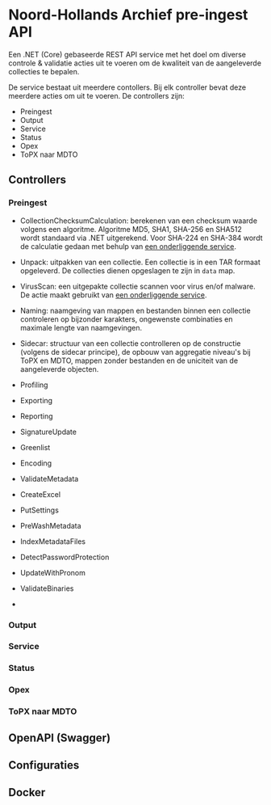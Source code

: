 # Noord-Hollands Archief pre-ingest API

Een .NET (Core) gebaseerde REST API service met het doel om diverse controle & validatie acties uit te voeren om de kwaliteit van de aangeleverde collecties te bepalen. 

De service bestaat uit meerdere contollers. Bij elk controller bevat deze meerdere acties om uit te voeren. De controllers zijn:
- Preingest
- Output
- Service
- Status
- Opex
- ToPX naar MDTO

## Controllers

### Preingest
- CollectionChecksumCalculation: berekenen van een checksum waarde volgens een algoritme. Algoritme MD5, SHA1, SHA-256 en SHA512 wordt standaard via .NET uitgerekend. Voor SHA-224 en SHA-384 wordt de calculatie gedaan met behulp van [een onderliggende service](https://github.com/noord-hollandsarchief/preingest-mdto-utilities).

- Unpack: uitpakken van een collectie. Een collectie is in een TAR formaat opgeleverd. De collecties dienen opgeslagen te zijn in `data` map.

- VirusScan: een uitgepakte collectie scannen voor virus en/of malware. De actie maakt gebruikt van [een onderliggende service](https://hub.docker.com/r/clamav/clamav). 

- Naming: naamgeving van mappen en bestanden binnen een collectie controleren op bijzonder karakters, ongewenste combinaties en maximale lengte van naamgevingen.

- Sidecar: structuur van een collectie controlleren op de constructie (volgens de sidecar principe), de opbouw van aggregatie niveau's bij ToPX en MDTO, mappen zonder bestanden en de uniciteit van de aangeleverde objecten.

- Profiling
- Exporting
- Reporting
- SignatureUpdate
- Greenlist
- Encoding
- ValidateMetadata
- CreateExcel
- PutSettings
- PreWashMetadata
- IndexMetadataFiles
- DetectPasswordProtection
- UpdateWithPronom
- ValidateBinaries
- 

### Output
### Service
### Status
### Opex
### ToPX naar MDTO

## OpenAPI (Swagger)

## Configuraties

## Docker



